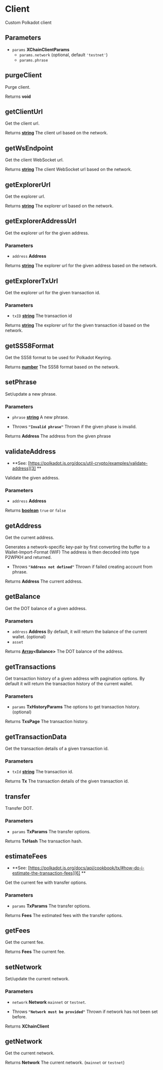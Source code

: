 # Client

Custom Polkadot client

## Parameters

-   `params` **XChainClientParams** 
    -   `params.network`   (optional, default `'testnet'`)
    -   `params.phrase`  

## purgeClient

Purge client.

Returns **void** 

## getClientUrl

Get the client url.

Returns **[string][1]** The client url based on the network.

## getWsEndpoint

Get the client WebSocket url.

Returns **[string][1]** The client WebSocket url based on the network.

## getExplorerUrl

Get the explorer url.

Returns **[string][1]** The explorer url based on the network.

## getExplorerAddressUrl

Get the explorer url for the given address.

### Parameters

-   `address` **Address** 

Returns **[string][1]** The explorer url for the given address based on the network.

## getExplorerTxUrl

Get the explorer url for the given transaction id.

### Parameters

-   `txID` **[string][1]** The transaction id

Returns **[string][1]** The explorer url for the given transaction id based on the network.

## getSS58Format

Get the SS58 format to be used for Polkadot Keyring.

Returns **[number][2]** The SS58 format based on the network.

## setPhrase

Set/update a new phrase.

### Parameters

-   `phrase` **[string][1]** A new phrase.


-   Throws **`"Invalid phrase"`** Thrown if the given phase is invalid.

Returns **Address** The address from the given phrase

## validateAddress

-   **See: [https://polkadot.js.org/docs/util-crypto/examples/validate-address][3]
    **

Validate the given address.

### Parameters

-   `address` **Address** 

Returns **[boolean][4]** `true` or `false`

## getAddress

Get the current address.

Generates a network-specific key-pair by first converting the buffer to a Wallet-Import-Format (WIF)
The address is then decoded into type P2WPKH and returned.

-   Throws **`"Address not defined"`** Thrown if failed creating account from phrase.

Returns **Address** The current address.

## getBalance

Get the DOT balance of a given address.

### Parameters

-   `address` **Address** By default, it will return the balance of the current wallet. (optional)
-   `asset`  

Returns **[Array][5]&lt;Balance>** The DOT balance of the address.

## getTransactions

Get transaction history of a given address with pagination options.
By default it will return the transaction history of the current wallet.

### Parameters

-   `params` **TxHistoryParams** The options to get transaction history. (optional)

Returns **TxsPage** The transaction history.

## getTransactionData

Get the transaction details of a given transaction id.

### Parameters

-   `txId` **[string][1]** The transaction id.

Returns **Tx** The transaction details of the given transaction id.

## transfer

Transfer DOT.

### Parameters

-   `params` **TxParams** The transfer options.

Returns **TxHash** The transaction hash.

## estimateFees

-   **See: [https://polkadot.js.org/docs/api/cookbook/tx/#how-do-i-estimate-the-transaction-fees][6]
    **

Get the current fee with transfer options.

### Parameters

-   `params` **TxParams** The transfer options.

Returns **Fees** The estimated fees with the transfer options.

## getFees

Get the current fee.

Returns **Fees** The current fee.

## setNetwork

Set/update the current network.

### Parameters

-   `network` **Network** `mainnet` or `testnet`.


-   Throws **`"Network must be provided"`** Thrown if network has not been set before.

Returns **XChainClient** 

## getNetwork

Get the current network.

Returns **Network** The current network. (`mainnet` or `testnet`)

[1]: https://developer.mozilla.org/docs/Web/JavaScript/Reference/Global_Objects/String

[2]: https://developer.mozilla.org/docs/Web/JavaScript/Reference/Global_Objects/Number

[3]: https://polkadot.js.org/docs/util-crypto/examples/validate-address

[4]: https://developer.mozilla.org/docs/Web/JavaScript/Reference/Global_Objects/Boolean

[5]: https://developer.mozilla.org/docs/Web/JavaScript/Reference/Global_Objects/Array

[6]: https://polkadot.js.org/docs/api/cookbook/tx/#how-do-i-estimate-the-transaction-fees
